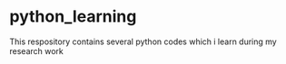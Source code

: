 # python_learning
This respository contains several python codes which i learn during my research work
